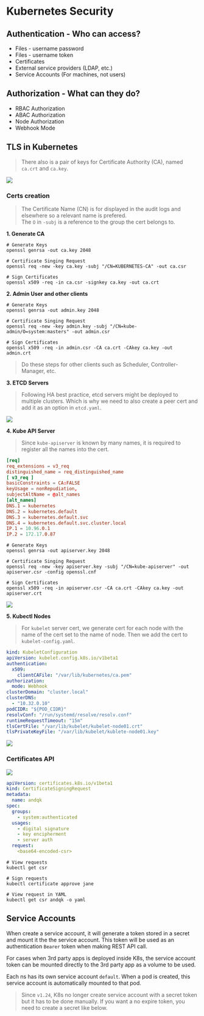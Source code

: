 # Kubernetes Security

## Authentication - Who can access?

- Files - username password
- Files - username token
- Certificates
- External service providers (LDAP, etc.)
- Service Accounts (For machines, not users)

## Authorization - What can they do?

- RBAC Authorization
- ABAC Authorization
- Node Authorization
- Webhook Mode

## TLS in Kubernetes

> There also is a pair of keys for Certificate Authority (CA), named `ca.crt` and `ca.key`.

![](./images/k8s-certs.png)

### Certs creation

> The Certificate Name (CN) is for displayed in the audit logs and elsewhere so a relevant name is prefered. <br>
> The `O` in `-subj` is a reference to the group the cert belongs to.

<b>1. Generate CA</b>

```
# Generate Keys
openssl genrsa -out ca.key 2048

# Certificate Singing Request
openssl req -new -key ca.key -subj "/CN=KUBERNETES-CA" -out ca.csr

# Sign Certificates
openssl x509 -req -in ca.csr -signkey ca.key -out ca.crt
```

<b>2. Admin User and other clients</b>

```
# Generate Keys
openssl genrsa -out admin.key 2048

# Certificate Singing Request
openssl req -new -key admin.key -subj "/CN=kube-admin/O=system:masters" -out admin.csr

# Sign Certificates
openssl x509 -req -in admin.csr -CA ca.crt -CAkey ca.key -out admin.crt
```

> Do these steps for other clients such as Scheduler, Controller-Manager, etc.

<b>3. ETCD Servers</b>

> Following HA best practice, etcd servers might be deployed to multiple clusters. Which is why we need to also create a peer cert and add it as an option in `etcd.yaml`.

![](./images/etcd-server-cert.png)

<b>4. Kube API Server</b>

> Since `kube-apiserver` is known by many names, it is required to register all the names into the cert.

```openssl.cnf
[req]
req_extensions = v3_req
distinguished_name = req_distinguished_name
[ v3_req ]
basicConstraints = CA:FALSE
keyUsage = nonRepudiation,
subjectAltName = @alt_names
[alt_names]
DNS.1 = kubernetes
DNS.2 = kubernetes.default
DNS.3 = kubernetes.default.svc
DNS.4 = kubernetes.default.svc.cluster.local
IP.1 = 10.96.0.1
IP.2 = 172.17.0.87
```

```
# Generate Keys
openssl genrsa -out apiserver.key 2048

# Certificate Singing Request
openssl req -new -key apiserver.key -subj "/CN=kube-apiserver" -out apiserver.csr -config openssl.cnf

# Sign Certificates
openssl x509 -req -in apiserver.csr -CA ca.crt -CAkey ca.key -out apiserver.crt
```

![](./images/kube-apiserver-cert-options.png)

<b>5. Kubectl Nodes</b>

> For `kubelet` server cert, we generate cert for each node with the name of the cert set to the name of node. Then we add the cert to `kubelet-config.yaml`.

``` kubelet-config.yaml
kind: KubeletConfiguration
apiVersion: kubelet.config.k8s.io/v1beta1
authentication:
  x509:
    clientCAFile: "/var/lib/kubernetes/ca.pem"
authorization:
  mode: Webhook
clusterDomain: "cluster.local"
clusterDNS: 
  - "10.32.0.10"
podCIDR: "${POD_CIDR}"
resolvConf: "/run/systemd/resolve/resolv.conf"
runtimeRequestTimeout: "15m"
tlsCertFile: "/var/lib/kubelet/kubelet-node01.crt"
tlsPrivateKeyFile: "/var/lib/kubelet/kublete-node01.key"
```

![](./images/kubelet-client-cert.png)

### Certificates API

![](./images/cert-api.png)

``` someone-csr.yaml
apiVersion: certificates.k8s.io/v1beta1
kind: CertificateSigningRequest
metadata:
  name: andqk
spec:
  groups:
    - system:authenticated
  usages:
    - digital signature
    - key encipherment
    - server auth
  request:
    <base64-encoded-csr>
```

```
# View requests
kubectl get csr

# Sign requests
kubectl certificate approve jane

# View request in YAML
kubectl get csr andqk -o yaml
```

## Service Accounts

When create a service account, it will generate a token stored in a secret and mount it the the service account. This token will be used as an authentication `Bearer` token when making REST API call.

For cases when 3rd party apps is deployed inside K8s, the service account token can be mounted directly to the 3rd party app as a volume to be used.

Each ns has its own service account `default`. When a pod is created, this service account is automatically mounted to that pod.

> Since `v1.24`, K8s no longer create service account with a secret token but it has to be done manually. If you want a no expire token, you need to create a secret like below.

```

```
